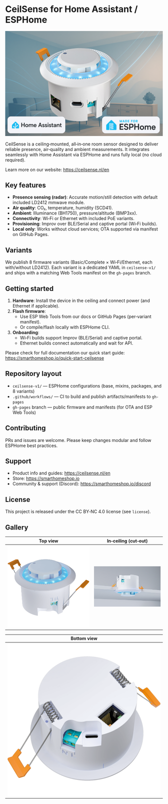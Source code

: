 # CeilSense for Home Assistant / ESPHome

![CeilSense](images/promo1.jpg)

CeilSense is a ceiling‑mounted, all‑in‑one room sensor designed to deliver reliable presence, air‑quality and ambient measurements. It integrates seamlessly with Home Assistant via ESPHome and runs fully local (no cloud required).

Learn more on our website: https://ceilsense.nl/en

## Key features

- **Presence sensing (radar)**: Accurate motion/still detection with default included LD2412 mmwave module.
- **Air quality**: CO₂, temperature, humidity (SCD41).
- **Ambient**: Illuminance (BH1750), pressure/altitude (BMP3xx).
- **Connectivity**: Wi‑Fi or Ethernet with included PoE variants.
- **Provisioning**: Improv over BLE/Serial and captive portal (Wi‑Fi builds).
- **Local only**: Works without cloud services; OTA supported via manifest on GitHub Pages.

## Variants

We publish 8 firmware variants (Basic/Complete × Wi‑Fi/Ethernet, each with/without LD2412). Each variant is a dedicated YAML in `ceilsense-v1/` and ships with a matching Web Tools manifest on the `gh-pages` branch.

## Getting started

1. **Hardware**: Install the device in the ceiling and connect power (and Ethernet if applicable).
2. **Flash firmware**:
   - Use ESP Web Tools from our docs or GitHub Pages (per‑variant manifest).
   - Or compile/flash locally with ESPHome CLI.
3. **Onboarding**:
   - Wi‑Fi builds support Improv (BLE/Serial) and captive portal.
   - Ethernet builds connect automatically and wait for API.

Please check for full documentation our quick start guide: https://smarthomeshop.io/quick-start-ceilsense

## Repository layout

- `ceilsense-v1/` — ESPHome configurations (base, mixins, packages, and 8 variants)
- `.github/workflows/` — CI to build and publish artifacts/manifests to `gh-pages`
- `gh-pages` branch — public firmware and manifests (for OTA and ESP Web Tools)

## Contributing

PRs and issues are welcome. Please keep changes modular and follow ESPHome best practices.

## Support

- Product info and guides: https://ceilsense.nl/en
- Store: https://smarthomeshop.io
- Community & support (Discord): https://smarthomeshop.io/discord

## License

This project is released under the CC BY‑NC 4.0 license (see `license`).

## Gallery

| Top view | In‑ceiling (cut‑out) |
| --- | --- |
| ![Top view](images/ceilsense-topview1.png) | ![In ceiling](images/ceilsense-in-ceiling-cutout.jpg) |

| Bottom view |
| --- |
| ![Bottom view](images/ceilsense-bottomview.png) |

